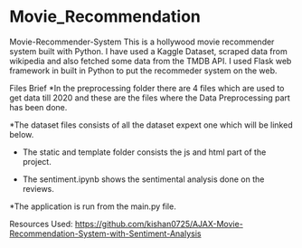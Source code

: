 # Movie_Recommendation

Movie-Recommender-System
This is a hollywood movie recommender system built with Python. I have used a Kaggle Dataset, scraped data from wikipedia and also fetched some data from the TMDB API.
I used Flask web framework in built in Python to put the recommeder system on the web.

Files Brief
*In the preprocessing folder there are 4 files which are used to get data till 2020 and these are the files where the Data Preprocessing part has been done.

*The dataset files consists of all the dataset expext one which will be linked below.

* The static and template folder consists the js and html part of the project.

* The sentiment.ipynb shows the sentimental analysis done on the reviews.

*The application is run from the main.py file.


Resources Used:
https://github.com/kishan0725/AJAX-Movie-Recommendation-System-with-Sentiment-Analysis
